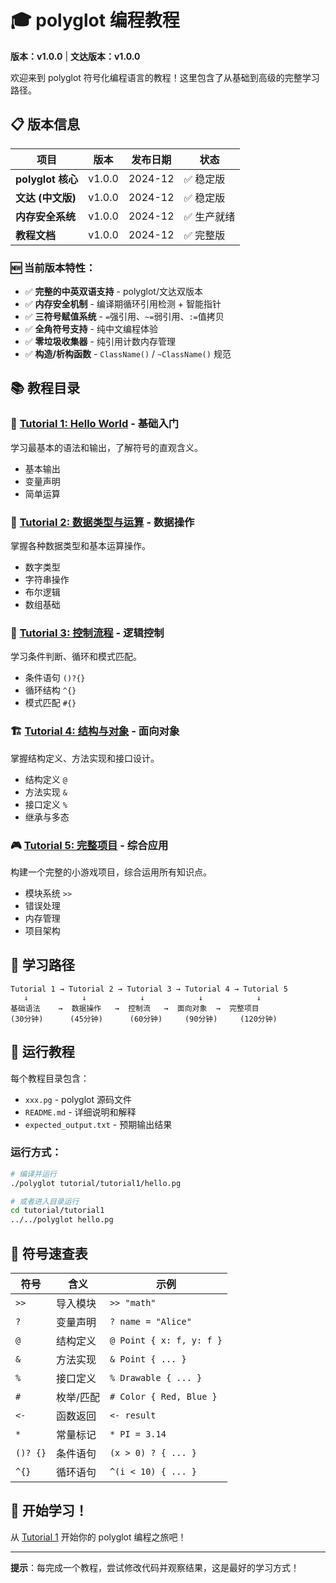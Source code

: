 # 🎓 polyglot 编程教程

**版本：v1.0.0** | **文达版本：v1.0.0**

欢迎来到 polyglot 符号化编程语言的教程！这里包含了从基础到高级的完整学习路径。

## 📋 版本信息

| 项目 | 版本 | 发布日期 | 状态 |
|------|------|----------|------|
| **polyglot 核心** | v1.0.0 | 2024-12 | ✅ 稳定版 |
| **文达 (中文版)** | v1.0.0 | 2024-12 | ✅ 稳定版 |
| **内存安全系统** | v1.0.0 | 2024-12 | ✅ 生产就绪 |
| **教程文档** | v1.0.0 | 2024-12 | ✅ 完整版 |

### 🆕 当前版本特性：
- ✅ **完整的中英双语支持** - polyglot/文达双版本
- ✅ **内存安全机制** - 编译期循环引用检测 + 智能指针
- ✅ **三符号赋值系统** - `=`强引用、`~=`弱引用、`:=`值拷贝
- ✅ **全角符号支持** - 纯中文编程体验
- ✅ **零垃圾收集器** - 纯引用计数内存管理
- ✅ **构造/析构函数** - `ClassName()` / `~ClassName()` 规范

## 📚 教程目录

### 🚀 [Tutorial 1: Hello World](tutorial1/) - 基础入门
学习最基本的语法和输出，了解符号的直观含义。
- 基本输出
- 变量声明
- 简单运算

### 🔢 [Tutorial 2: 数据类型与运算](tutorial2/) - 数据操作
掌握各种数据类型和基本运算操作。
- 数字类型
- 字符串操作
- 布尔逻辑
- 数组基础

### 🌊 [Tutorial 3: 控制流程](tutorial3/) - 逻辑控制
学习条件判断、循环和模式匹配。
- 条件语句 `()?{}`
- 循环结构 `^{}`
- 模式匹配 `#{}`

### 🏗️ [Tutorial 4: 结构与对象](tutorial4/) - 面向对象
掌握结构定义、方法实现和接口设计。
- 结构定义 `@`
- 方法实现 `&`
- 接口定义 `%`
- 继承与多态

### 🎮 [Tutorial 5: 完整项目](tutorial5/) - 综合应用
构建一个完整的小游戏项目，综合运用所有知识点。
- 模块系统 `>>`
- 错误处理
- 内存管理
- 项目架构

## 🎯 学习路径

```
Tutorial 1 → Tutorial 2 → Tutorial 3 → Tutorial 4 → Tutorial 5
   ↓            ↓            ↓            ↓            ↓
基础语法    →  数据操作   →  控制流   →  面向对象  →  完整项目
(30分钟)      (45分钟)      (60分钟)     (90分钟)     (120分钟)
```

## 🔧 运行教程

每个教程目录包含：
- `xxx.pg` - polyglot 源码文件
- `README.md` - 详细说明和解释
- `expected_output.txt` - 预期输出结果

### 运行方式：
```bash
# 编译并运行
./polyglot tutorial/tutorial1/hello.pg

# 或者进入目录运行
cd tutorial/tutorial1
../../polyglot hello.pg
```

## 📖 符号速查表

| 符号 | 含义 | 示例 |
|------|------|------|
| `>>` | 导入模块 | `>> "math"` |
| `?` | 变量声明 | `? name = "Alice"` |
| `@` | 结构定义 | `@ Point { x: f, y: f }` |
| `&` | 方法实现 | `& Point { ... }` |
| `%` | 接口定义 | `% Drawable { ... }` |
| `#` | 枚举/匹配 | `# Color { Red, Blue }` |
| `<-` | 函数返回 | `<- result` |
| `*` | 常量标记 | `* PI = 3.14` |
| `()? {}` | 条件语句 | `(x > 0) ? { ... }` |
| `^{}` | 循环语句 | `^(i < 10) { ... }` |

## 🎉 开始学习！

从 [Tutorial 1](tutorial1/) 开始你的 polyglot 编程之旅吧！

---

**提示**：每完成一个教程，尝试修改代码并观察结果，这是最好的学习方式！